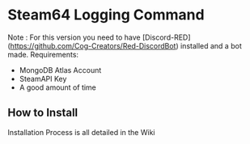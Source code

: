 # Steam64 Logging Command

Note : For this version you need to have [Discord-RED] (https://github.com/Cog-Creators/Red-DiscordBot) installed and a bot made.
Requirements:
- MongoDB Atlas Account
- SteamAPI Key
- A good amount of time

## How to Install
Installation Process is all detailed in the Wiki
